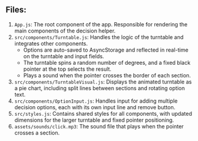## Files:
1. `App.js`: The root component of the app. Responsible for rendering the main components of the decision helper.
2. `src/components/Turntable.js`: Handles the logic of the turntable and integrates other components.
   - Options are auto-saved to AsyncStorage and reflected in real-time on the turntable and input fields.
   - The turntable spins a random number of degrees, and a fixed black pointer at the top selects the result.
   - Plays a sound when the pointer crosses the border of each section.
3. `src/components/TurntableVisual.js`: Displays the animated turntable as a pie chart, including split lines between sections and rotating option text.
4. `src/components/OptionInput.js`: Handles input for adding multiple decision options, each with its own input line and remove button.
5. `src/styles.js`: Contains shared styles for all components, with updated dimensions for the larger turntable and fixed pointer positioning.
6. `assets/sounds/click.mp3`: The sound file that plays when the pointer crosses a section.
